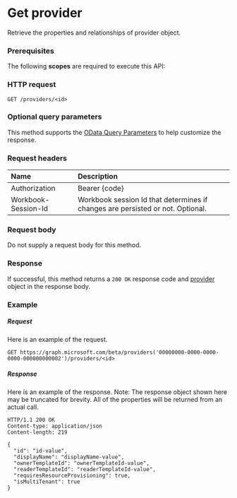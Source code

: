 # Get provider

Retrieve the properties and relationships of provider object.
### Prerequisites
The following **scopes** are required to execute this API: 
### HTTP request
<!-- { "blockType": "ignored" } -->
```http
GET /providers/<id>
```
### Optional query parameters
This method supports the [OData Query Parameters](http://graph.microsoft.io/docs/overview/query_parameters) to help customize the response.

### Request headers
| Name      |Description|
|:----------|:----------|
| Authorization  | Bearer {code}|
| Workbook-Session-Id  | Workbook session Id that determines if changes are persisted or not. Optional.|

### Request body
Do not supply a request body for this method.
### Response
If successful, this method returns a `200 OK` response code and [provider](../resources/provider.md) object in the response body.
### Example
##### Request
Here is an example of the request.
<!-- {
  "blockType": "request",
  "name": "get_provider"
}-->
```http
GET https://graph.microsoft.com/beta/providers('00000000-0000-0000-0000-000000000002')/providers/<id>
```
##### Response
Here is an example of the response. Note: The response object shown here may be truncated for brevity. All of the properties will be returned from an actual call.
<!-- {
  "blockType": "response",
  "truncated": true,
  "@odata.type": "microsoft.graph.provider"
} -->
```http
HTTP/1.1 200 OK
Content-type: application/json
Content-length: 219

{
  "id": "id-value",
  "displayName": "displayName-value",
  "ownerTemplateId": "ownerTemplateId-value",
  "readerTemplateId": "readerTemplateId-value",
  "requiresResourceProvisioning": true,
  "isMultiTenant": true
}
```

<!-- uuid: 8fcb5dbc-d5aa-4681-8e31-b001d5168d79
2015-10-25 14:57:30 UTC -->
<!-- {
  "type": "#page.annotation",
  "description": "Get provider",
  "keywords": "",
  "section": "documentation",
  "tocPath": ""
}-->